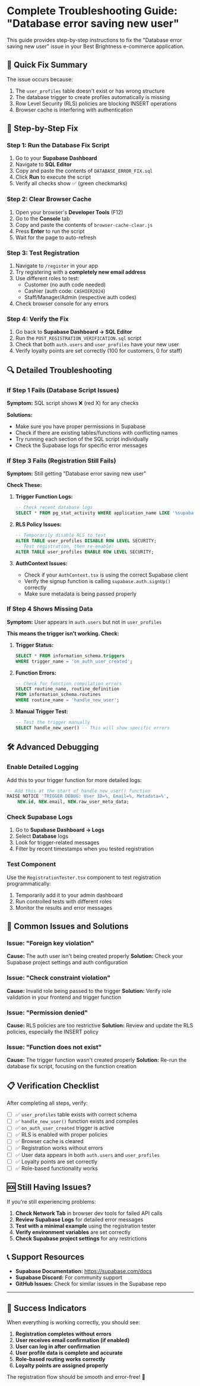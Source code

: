 # Complete Troubleshooting Guide: "Database error saving new user"

This guide provides step-by-step instructions to fix the "Database error saving new user" issue in your Best Brightness e-commerce application.

## 🎯 Quick Fix Summary

The issue occurs because:
1. The `user_profiles` table doesn't exist or has wrong structure
2. The database trigger to create profiles automatically is missing
3. Row Level Security (RLS) policies are blocking INSERT operations
4. Browser cache is interfering with authentication

## 🔧 Step-by-Step Fix

### Step 1: Run the Database Fix Script

1. Go to your **Supabase Dashboard**
2. Navigate to **SQL Editor**
3. Copy and paste the contents of `DATABASE_ERROR_FIX.sql`
4. Click **Run** to execute the script
5. Verify all checks show ✅ (green checkmarks)

### Step 2: Clear Browser Cache

1. Open your browser's **Developer Tools** (F12)
2. Go to the **Console** tab
3. Copy and paste the contents of `browser-cache-clear.js`
4. Press **Enter** to run the script
5. Wait for the page to auto-refresh

### Step 3: Test Registration

1. Navigate to `/register` in your app
2. Try registering with a **completely new email address**
3. Use different roles to test:
   - Customer (no auth code needed)
   - Cashier (auth code: `CASHIER2024`)
   - Staff/Manager/Admin (respective auth codes)
4. Check browser console for any errors

### Step 4: Verify the Fix

1. Go back to **Supabase Dashboard → SQL Editor**
2. Run the `POST_REGISTRATION_VERIFICATION.sql` script
3. Check that both `auth.users` and `user_profiles` have your new user
4. Verify loyalty points are set correctly (100 for customers, 0 for staff)

## 🔍 Detailed Troubleshooting

### If Step 1 Fails (Database Script Issues)

**Symptom:** SQL script shows ❌ (red X) for any checks

**Solutions:**
- Make sure you have proper permissions in Supabase
- Check if there are existing tables/functions with conflicting names
- Try running each section of the SQL script individually
- Check the Supabase logs for specific error messages

### If Step 3 Fails (Registration Still Fails)

**Symptom:** Still getting "Database error saving new user"

**Check These:**

1. **Trigger Function Logs:**
   ```sql
   -- Check recent database logs
   SELECT * FROM pg_stat_activity WHERE application_name LIKE '%supabase%';
   ```

2. **RLS Policy Issues:**
   ```sql
   -- Temporarily disable RLS to test
   ALTER TABLE user_profiles DISABLE ROW LEVEL SECURITY;
   -- Test registration, then re-enable:
   ALTER TABLE user_profiles ENABLE ROW LEVEL SECURITY;
   ```

3. **AuthContext Issues:**
   - Check if your `AuthContext.tsx` is using the correct Supabase client
   - Verify the signup function is calling `supabase.auth.signUp()` correctly
   - Make sure metadata is being passed properly

### If Step 4 Shows Missing Data

**Symptom:** User appears in `auth.users` but not in `user_profiles`

**This means the trigger isn't working. Check:**

1. **Trigger Status:**
   ```sql
   SELECT * FROM information_schema.triggers 
   WHERE trigger_name = 'on_auth_user_created';
   ```

2. **Function Errors:**
   ```sql
   -- Check for function compilation errors
   SELECT routine_name, routine_definition 
   FROM information_schema.routines 
   WHERE routine_name = 'handle_new_user';
   ```

3. **Manual Trigger Test:**
   ```sql
   -- Test the trigger manually
   SELECT handle_new_user() -- This will show specific errors
   ```

## 🛠️ Advanced Debugging

### Enable Detailed Logging

Add this to your trigger function for more detailed logs:

```sql
-- Add this at the start of handle_new_user() function
RAISE NOTICE 'TRIGGER DEBUG: User ID=%, Email=%, Metadata=%', 
    NEW.id, NEW.email, NEW.raw_user_meta_data;
```

### Check Supabase Logs

1. Go to **Supabase Dashboard → Logs**
2. Select **Database** logs
3. Look for trigger-related messages
4. Filter by recent timestamps when you tested registration

### Test Component

Use the `RegistrationTester.tsx` component to test registration programmatically:

1. Temporarily add it to your admin dashboard
2. Run controlled tests with different roles
3. Monitor the results and error messages

## 🚨 Common Issues and Solutions

### Issue: "Foreign key violation"
**Cause:** The auth user isn't being created properly
**Solution:** Check your Supabase project settings and auth configuration

### Issue: "Check constraint violation"
**Cause:** Invalid role being passed to the trigger
**Solution:** Verify role validation in your frontend and trigger function

### Issue: "Permission denied"
**Cause:** RLS policies are too restrictive
**Solution:** Review and update the RLS policies, especially the INSERT policy

### Issue: "Function does not exist"
**Cause:** The trigger function wasn't created properly
**Solution:** Re-run the database fix script, focusing on the function creation

## 📋 Verification Checklist

After completing all steps, verify:

- [ ] ✅ `user_profiles` table exists with correct schema
- [ ] ✅ `handle_new_user()` function exists and compiles
- [ ] ✅ `on_auth_user_created` trigger is active
- [ ] ✅ RLS is enabled with proper policies
- [ ] ✅ Browser cache is cleared
- [ ] ✅ Registration works without errors
- [ ] ✅ User data appears in both `auth.users` and `user_profiles`
- [ ] ✅ Loyalty points are set correctly
- [ ] ✅ Role-based functionality works

## 🆘 Still Having Issues?

If you're still experiencing problems:

1. **Check Network Tab** in browser dev tools for failed API calls
2. **Review Supabase Logs** for detailed error messages
3. **Test with a minimal example** using the registration tester
4. **Verify environment variables** are set correctly
5. **Check Supabase project settings** for any restrictions

## 📞 Support Resources

- **Supabase Documentation:** https://supabase.com/docs
- **Supabase Discord:** For community support
- **GitHub Issues:** Check for similar issues in the Supabase repo

---

## 🎉 Success Indicators

When everything is working correctly, you should see:

1. **Registration completes without errors**
2. **User receives email confirmation (if enabled)**
3. **User can log in after confirmation**
4. **User profile data is complete and accurate**
5. **Role-based routing works correctly**
6. **Loyalty points are assigned properly**

The registration flow should be smooth and error-free! 🚀